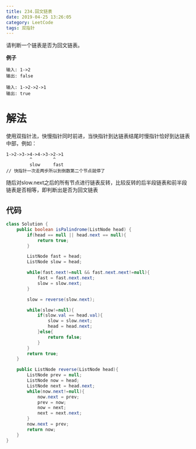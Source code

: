 ```yaml
---
title: 234.回文链表
date: 2019-04-25 13:26:05
category: LeetCode
tags: 双指针
---
```


请判断一个链表是否为回文链表。

**例子**

```plain
输入: 1->2
输出: false
```
```plain
输入: 1->2->2->1
输出: true
```
<!--more-->

# 解法

使用双指针法，快慢指针同时前进，当快指针到达链表结尾时慢指针恰好到达链表中部，例如：
```plain
1->2->3->4->4->3->2->1
         ^        ^
         slow     fast
// 快指针一次走两步所以到倒数第二个节点就停了
```
随后对slow.next之后的所有节点进行链表反转，比较反转的后半段链表和前半段链表是否相等，即判断出是否为回文链表

## 代码

```java
class Solution {
    public boolean isPalindrome(ListNode head) {
        if(head == null || head.next == null){
            return true;
        }

        ListNode fast = head;
        ListNode slow = head;

        while(fast.next!=null && fast.next.next!=null){
            fast = fast.next.next;
            slow = slow.next;
        }

        slow = reverse(slow.next);

        while(slow!=null){
            if(slow.val == head.val){
                slow = slow.next;
                head = head.next;
            }else{
                return false;
            }
        }
        return true;
    }

    public ListNode reverse(ListNode head){
        ListNode prev = null;
        ListNode now = head;
        ListNode next = head.next;
        while(now.next!=null){
            now.next = prev;
            prev = now;
            now = next;
            next = next.next;
        }
        now.next = prev;
        return now;
    }
}
```
